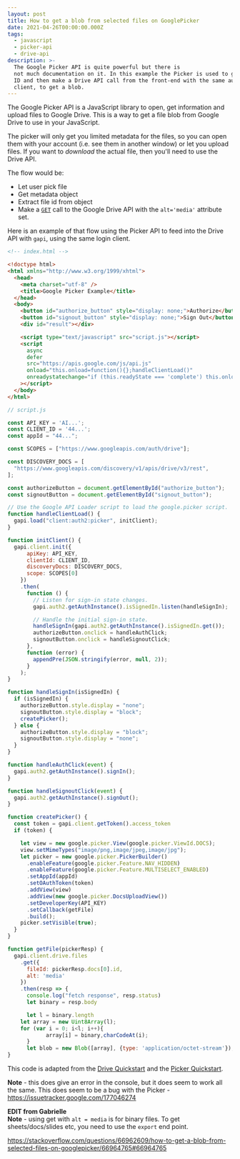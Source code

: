 ```yaml
---
layout: post
title: How to get a blob from selected files on GooglePicker
date: 2021-04-26T00:00:00.000Z
tags:
  - javascript
  - picker-api
  - drive-api
description: >-
  The Google Picker API is quite powerful but there is
  not much documentation on it. In this example the Picker is used to get a file
  ID and then make a Drive API call from the front-end with the same auth
  client, to get a blob.
---
```


The Google Picker API is a JavaScript library to open, get information and upload files to Google Drive. This is a way to get a file blob from Google Drive to use in your JavaScript.

The picker will only get you limited metadata for the files, so you can open them with your account (i.e. see them in another window) or let you upload files. If you want to _download_ the actual file, then you'll need to use the Drive API.

The flow would be:

- Let user pick file
- Get metadata object
- Extract file id from object
- Make a [`GET`](https://developers.google.com/drive/api/v3/reference/files/get) call to the Google Drive API with the `alt='media'` attribute set.

Here is an example of that flow using the Picker API to feed into the Drive API with `gapi`, using the same login client.

```html
<!-- index.html -->

<!doctype html>
<html xmlns="http://www.w3.org/1999/xhtml">
  <head>
    <meta charset="utf-8" />
    <title>Google Picker Example</title>
  </head>
  <body>
    <button id="authorize_button" style="display: none;">Authorize</button>
    <button id="signout_button" style="display: none;">Sign Out</button>
    <div id="result"></div>

    <script type="text/javascript" src="script.js"></script>
    <script
      async
      defer
      src="https://apis.google.com/js/api.js"
      onload="this.onload=function(){};handleClientLoad()"
      onreadystatechange="if (this.readyState === 'complete') this.onload()"
    ></script>
  </body>
</html>
```

```js
// script.js

const API_KEY = 'AI...';
const CLIENT_ID = '44...';
const appId = "44...";

const SCOPES = ["https://www.googleapis.com/auth/drive"];

const DISCOVERY_DOCS = [
  "https://www.googleapis.com/discovery/v1/apis/drive/v3/rest",
];

const authorizeButton = document.getElementById("authorize_button");
const signoutButton = document.getElementById("signout_button");

// Use the Google API Loader script to load the google.picker script.
function handleClientLoad() {
  gapi.load("client:auth2:picker", initClient);
}

function initClient() {
  gapi.client.init({
      apiKey: API_KEY,
      clientId: CLIENT_ID,
      discoveryDocs: DISCOVERY_DOCS,
      scope: SCOPES[0]
    })
    .then(
      function () {
        // Listen for sign-in state changes.
        gapi.auth2.getAuthInstance().isSignedIn.listen(handleSignIn);

        // Handle the initial sign-in state.
        handleSignIn(gapi.auth2.getAuthInstance().isSignedIn.get());
        authorizeButton.onclick = handleAuthClick;
        signoutButton.onclick = handleSignoutClick;
      },
      function (error) {
        appendPre(JSON.stringify(error, null, 2));
      }
    );
}

function handleSignIn(isSignedIn) {
  if (isSignedIn) {
    authorizeButton.style.display = "none";
    signoutButton.style.display = "block";
    createPicker();
  } else {
    authorizeButton.style.display = "block";
    signoutButton.style.display = "none";
  }
}

function handleAuthClick(event) {
  gapi.auth2.getAuthInstance().signIn();
}

function handleSignoutClick(event) {
  gapi.auth2.getAuthInstance().signOut();
}

function createPicker() {
  const token = gapi.client.getToken().access_token
  if (token) {

    let view = new google.picker.View(google.picker.ViewId.DOCS);
    view.setMimeTypes("image/png,image/jpeg,image/jpg");
    let picker = new google.picker.PickerBuilder()
      .enableFeature(google.picker.Feature.NAV_HIDDEN)
      .enableFeature(google.picker.Feature.MULTISELECT_ENABLED)
      .setAppId(appId)
      .setOAuthToken(token)
      .addView(view)
      .addView(new google.picker.DocsUploadView())
      .setDeveloperKey(API_KEY)
      .setCallback(getFile)
      .build();
    picker.setVisible(true);
  }
}

function getFile(pickerResp) {
  gapi.client.drive.files
    .get({
      fileId: pickerResp.docs[0].id,
      alt: 'media'
    })
    .then(resp => {
      console.log("fetch response", resp.status)
      let binary = resp.body

	  let l = binary.length
    let array = new Uint8Array(l);
    for (var i = 0; i<l; i++){
			array[i] = binary,charCodeAt(i);
	  }
      let blob = new Blob([array], {type: 'application/octet-stream'});
}
```

This code is adapted from the [Drive Quickstart](https://developers.google.com/drive/api/v3/quickstart/js) and the [Picker Quickstart](https://developers.google.com/picker/docs).

**Note** - this does give an error in the console, but it does seem to work all the same. This does seem to be a bug with the Picker - https://issuetracker.google.com/177046274

**EDIT from Gabrielle**  
**Note** - using get with `alt = media` is for binary files. To get sheets/docs/slides etc, you need to use the `export` end point.

https://stackoverflow.com/questions/66962609/how-to-get-a-blob-from-selected-files-on-googlepicker/66964765#66964765
